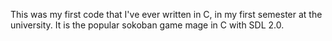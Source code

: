 This was my first code that I've ever written in C, in my first semester at the university.
It is the popular sokoban game mage in C with SDL 2.0.
